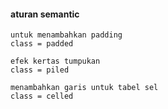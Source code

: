 #### aturan semantic
```
untuk menambahkan padding
class = padded

efek kertas tumpukan
class = piled

menambahkan garis untuk tabel sel
class = celled
```
